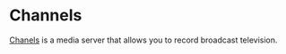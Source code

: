 # Channels

[Chanels](https://getchannels.com/) is a media server that allows you to record broadcast television.
